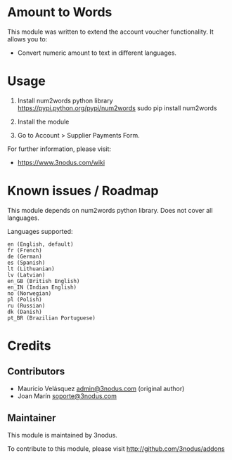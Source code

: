 Amount to Words
===============

This module was written to extend the account voucher functionality. It allows you to:

- Convert numeric amount to text in different languages.

Usage
=====

1. Install num2words python library https://pypi.python.org/pypi/num2words
    sudo pip install num2words

2. Install the module

3. Go to Account > Supplier Payments Form.

For further information, please visit:

 * https://www.3nodus.com/wiki

Known issues / Roadmap
======================

This module depends on num2words python library. Does not cover all languages.

Languages supported:

    en (English, default)
    fr (French)
    de (German)
    es (Spanish)
    lt (Lithuanian)
    lv (Latvian)
    en_GB (British English)
    en_IN (Indian English)
    no (Norwegian)
    pl (Polish)
    ru (Russian)
    dk (Danish)
    pt_BR (Brazilian Portuguese)

Credits
=======

Contributors
------------

* Mauricio Velásquez <admin@3nodus.com> (original author)
* Joan Marín <soporte@3nodus.com>

Maintainer
----------

This module is maintained by 3nodus.

To contribute to this module, please visit http://github.com/3nodus/addons
